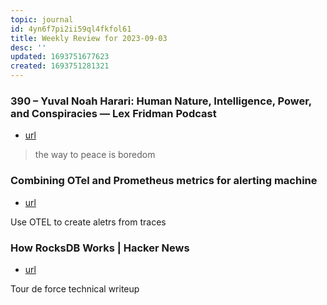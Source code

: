 ```yaml
---
topic: journal
id: 4yn6f7pi2ii59ql4fkfol61
title: Weekly Review for 2023-09-03
desc: ''
updated: 1693751677623
created: 1693751281321
---
```



### 390 – Yuval Noah Harari: Human Nature, Intelligence, Power, and Conspiracies — Lex Fridman Podcast

- [url](https://www.notion.so/390-Yuval-Noah-Harari-Human-Nature-Intelligence-Power-and-Conspiracies-Lex-Fridman-Podcast--25d89907db2f4803bf206611a0fa9862?pvs=4)

> the way to peace is boredom

### Combining OTel and Prometheus metrics for alerting machine
- [url](https://www.notion.so/Combining-OTel-and-Prometheus-metrics-for-alerting-machine-e5dbee98a79b46beb24bb6cbbf9a8fab?pvs=4)

Use OTEL to create aletrs from traces

### How RocksDB Works | Hacker News
- [url](https://www.notion.so/How-RocksDB-Works-Hacker-News-805c7070d6ce40138e9fc27cfebb3f0e?pvs=4)

Tour de force technical writeup 
